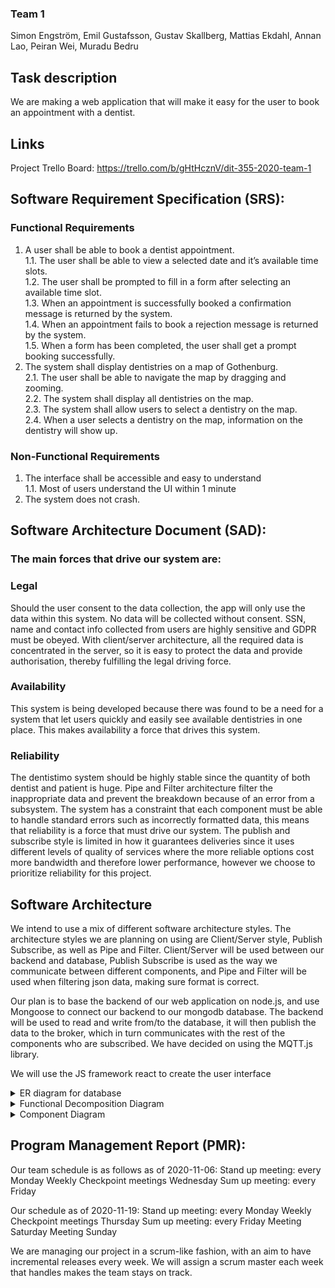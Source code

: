 ### Team 1
Simon Engström,
Emil Gustafsson,
Gustav Skallberg,
Mattias Ekdahl,
Annan Lao,
Peiran Wei,
Muradu Bedru

## Task description
We are making a web application that will make it easy for the user to book an appointment with a dentist.

## Links
Project Trello Board: https://trello.com/b/gHtHcznV/dit-355-2020-team-1

## Software Requirement Specification (SRS):

### Functional Requirements
1. A user shall be able to book a dentist appointment. <br>
  1.1. The user shall be able to view a selected date and it’s available time slots. <br>
  1.2. The user shall be prompted to fill in a form after selecting an available time slot. <br>
  1.3. When an appointment is successfully booked a confirmation message is returned by the system. <br>
  1.4. When an appointment fails to book a rejection message is returned by the system. <br>
  1.5. When a form has been completed, the user shall get a prompt booking successfully.
2. The system shall display dentistries on a map of Gothenburg. <br>
  2.1. The user shall be able to navigate the map by dragging and zooming. <br>
  2.2. The system shall display all dentistries on the map. <br>
  2.3. The system shall allow users to select a dentistry on the map. <br>
  2.4. When a user selects a dentistry on the map, information on the dentistry will show up.

### Non-Functional Requirements
1. The interface shall be accessible and easy to understand <br>
  1.1. Most of users understand the UI within 1 minute
2. The system does not crash.

## Software Architecture Document (SAD):

### The main forces that drive our system are:

### Legal
Should the user consent to the data collection, the app will only use the data within this system. No data will be collected without consent. SSN, name and contact info collected from users are highly sensitive and GDPR must be obeyed. With client/server architecture, all the required data is concentrated in the server,  so it is easy to protect the data and provide authorisation, thereby fulfilling the legal driving force.

### Availability
This system is being developed because there was found to be a need for a system that let users quickly and easily see available dentistries in one place. This makes availability a force that drives this system.

### Reliability
The dentistimo system should be highly stable since the quantity of both dentist and patient is huge. Pipe and Filter architecture filter the inappropriate data and prevent the breakdown because of an error from a subsystem.
The system has a constraint that each component must be able to handle standard errors such as incorrectly formatted data, this means that reliability is a force that must drive our system. The publish and subscribe style is limited in how it guarantees deliveries since it uses different levels of quality of services where the more reliable options cost more bandwidth and therefore lower performance, however we choose to prioritize reliability for this project.

## Software Architecture
We intend to use a mix of different software architecture styles. The architecture styles we are planning on using are Client/Server style, Publish Subscribe, as well as Pipe and Filter. Client/Server will be used between our backend and database, Publish Subscribe is used as the way we communicate between different components, and Pipe and Filter will be used when filtering json data, making sure format is correct.

Our plan is to base the backend of our web application on node.js, and use Mongoose to connect our backend to our mongodb database. The backend will be used to read and write from/to the database, it will then publish the data to the broker, which in turn communicates with the rest of the components who are subscribed.
We have decided on using the MQTT.js library.

We will use the JS framework react to create the user interface

 <details>
 <summary> ER diagram for database </summary>
 ![ER Diagram](./images/diagrams/EntityDiagram.png)
 </details>

<details>
<summary> Functional Decomposition Diagram </summary>
![Functional decomposition](./images/diagrams/FunctionalDecomposition.png)
</details>

<details>
<summary> Component Diagram </summary>
![Component Diagram](./images/diagrams/ComponentDiagram.png)
</details>

## Program Management Report (PMR):
Our team schedule is as follows as of 2020-11-06:
Stand up meeting: every Monday
Weekly Checkpoint meetings Wednesday
Sum up meeting: every Friday

Our schedule as of 2020-11-19:
Stand up meeting: every Monday
Weekly Checkpoint meetings Thursday
Sum up meeting: every Friday
Meeting Saturday
Meeting Sunday

We are managing our project in a scrum-like fashion, with an aim to have incremental releases every week. We will assign a scrum master each week that handles makes the team stays on track.
